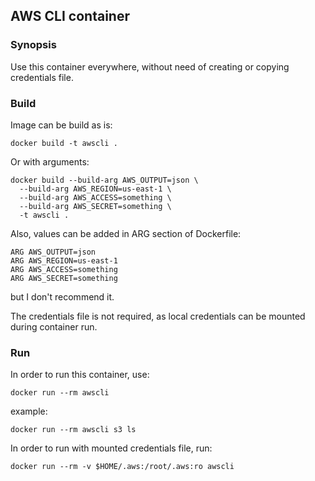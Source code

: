 ## AWS CLI container

### Synopsis

Use this container everywhere, without need of creating or copying credentials file.

### Build

Image can be build as is:

```
docker build -t awscli .
```

Or with arguments:

```
docker build --build-arg AWS_OUTPUT=json \
  --build-arg AWS_REGION=us-east-1 \
  --build-arg AWS_ACCESS=something \
  --build-arg AWS_SECRET=something \
  -t awscli .
```

Also, values can be added in ARG section of Dockerfile:

```
ARG AWS_OUTPUT=json
ARG AWS_REGION=us-east-1
ARG AWS_ACCESS=something
ARG AWS_SECRET=something
```

but I don't recommend it.

The credentials file is not required, as local credentials can be mounted during container run.

### Run

In order to run this container, use:

```
docker run --rm awscli
```

example:

```
docker run --rm awscli s3 ls
```

In order to run with mounted credentials file, run:

```
docker run --rm -v $HOME/.aws:/root/.aws:ro awscli
```


